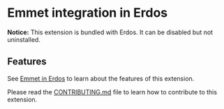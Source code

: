 # Emmet integration in Erdos

**Notice:** This extension is bundled with Erdos. It can be disabled but not uninstalled.

## Features

See [Emmet in Erdos](https://code.visualstudio.com/docs/editor/emmet) to learn about the features of this extension.

Please read the [CONTRIBUTING.md](https://github.com/willnickols/erdos/blob/master/extensions/emmet/CONTRIBUTING.md) file to learn how to contribute to this extension.
